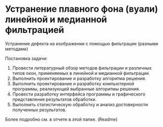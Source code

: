 # Устранение плавного фона (вуали) линейной и медианной фильтрацией  
Устранение дефекта на изображении с помощью фильтрации (разными методами)  
  
Постановка задачи:  
1. Провести литературный обзор методов фильтрации и различных типов окон, применяемых в линейной и медианной фильтрации.  
2. Выполнить проектирование и разработку алгоритма решения.  
3. Выполнить проектирование и разработку компьютерной программы, реализующей выбранные алгоритмы решения.  
4. Провести разработку интерфейса программы и графического представления результатов обработки.  
5. Выполнить статистическую обработку и анализ достоверности полученных результатов.  
  

Более подробно см. в отчете в этой папке. (Readme)  